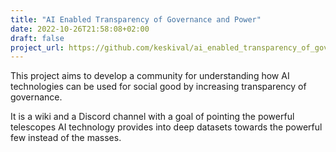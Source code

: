 ```yaml
---
title: "AI Enabled Transparency of Governance and Power"
date: 2022-10-26T21:58:08+02:00
draft: false
project_url: https://github.com/keskival/ai_enabled_transparency_of_governance_and_power/wiki
---
```


This project aims to develop a community for understanding how AI technologies can be used for social good by increasing transparency of governance.

It is a wiki and a Discord channel with a goal of pointing the powerful telescopes AI technology provides into deep datasets towards the powerful few instead of the masses.
